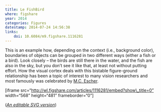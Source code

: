 ```yaml
---
title: Le FishBird
where: figshare
year: 2014
categories: Figures
datestamp: 2014-07-24 14:56:38
links:
    doi: 10.6084/m9.figshare.1116281
---
```


This is an example how, depending on the context (i.e., background color), boundaries of objects can be grouped in two different ways (either a fish or a bird). Look closely – the birds are still there in the water, and the fish are also in the sky, but you don’t see it like that, at least not without putting effort. How the visual cortex deals with this bistable figure-ground relationship has been a topic of interest to many vision researchers and most famously was celebrated by [M.C. Escher](http://www.mcescher.com/gallery/most-popular/sky-and-water-i/).

[iframe src=“http://wl.figshare.com/articles/1116281/embed?show\_title=0” width=“568” height=“481” frameborder=“0”]

(*[An editable SVG version](http://dx.doi.org/10.6084/m9.figshare.1116283)*)
